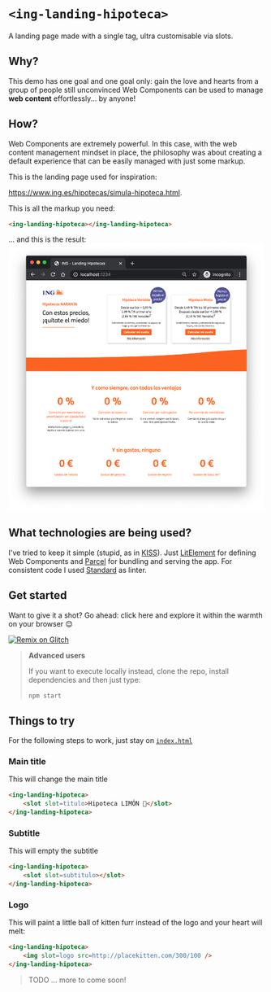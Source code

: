 # `<ing-landing-hipoteca>`
A landing page made with a single tag, ultra customisable via slots.

## Why?
This demo has one goal and one goal only: gain the love and hearts from a group of people still unconvinced Web Components can be used to manage **web content** effortlessly... by anyone!

## How?
Web Components are extremely powerful. In this case, with the web content management mindset in place, the philosophy was about creating a default experience that can be easily managed with just some markup.

This is the landing page used for inspiration:

https://www.ing.es/hipotecas/simula-hipoteca.html.

This is all the markup you need:
```html
<ing-landing-hipoteca></ing-landing-hipoteca>
```

... and this is the result:
![screenshot](landing-screenshot.png)

## What technologies are being used?
I've tried to keep it simple (stupid, as in [KISS](https://en.wikipedia.org/wiki/KISS_principle)). Just [LitElement](https://github.com/Polymer/lit-element) for defining Web Components and [Parcel](https://github.com/parcel-bundler/parcel) for bundling and serving the app. For consistent code I used [Standard](https://github.com/standard/standard) as linter.

## Get started
Want to give it a shot? Go ahead: click here and explore it within the warmth on your browser 😌

[![Remix on Glitch](https://cdn.glitch.com/2703baf2-b643-4da7-ab91-7ee2a2d00b5b%2Fremix-button.svg)](https://glitch.com/edit/#!/import/github/jdvivar/ing-landing-hipotecas-demo)

> **Advanced users**
>
> If you want to execute locally instead, clone the repo, install dependencies and then just type:
> ```bash
> npm start
> ```

## Things to try
For the following steps to work, just stay on [`index.html`](index.html)

### Main title
This will change the main title
```html
<ing-landing-hipoteca>
    <slot slot=titulo>Hipoteca LIMÓN 🍋</slot>
</ing-landing-hipoteca>
```
### Subtitle
This will empty the subtitle
```html
<ing-landing-hipoteca>
    <slot slot=subtitulo></slot>
</ing-landing-hipoteca>
```
### Logo
This will paint a little ball of kitten furr instead of the logo and your heart will melt:
```html
<ing-landing-hipoteca>
    <img slot=logo src=http://placekitten.com/300/100 />
</ing-landing-hipoteca>
```

> TODO
> ... more to come soon!